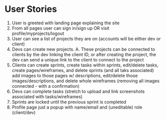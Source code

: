 # User Stories
1. User is greeted with landing page explaining the site
2. From all pages user can sign in/sign up OR visit profile/myprojects/logout
3. User can see a list of projects they are on (accounts will be either dev or client)
4. Devs can create new projects.
	A. These projects can be connected to clients by the dev linking the client ID, or after creating the project, the dev can send a unique link to the client to connect to the project
5. Clients can create sprints, create tasks within sprints, edit/delete tasks, create pages/wireframes, and delete sprints (and all taks associated) add images to those pages w/ descriptions, edit/delete those images/descriptions, and delete whole wireframes (removing all images connected - with a confirmation)
6. Devs can complete tasks (stretch to upload and link screenshots associated with tasks/wireframes)
7. Sprints are locked until the previous sprint is completed
8. Profile page just a popup with name/email and (uneditable) role (client/dev)
